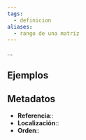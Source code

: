 ```yaml
---
tags:
  - definicion
aliases:
  - rango de una matriz
---
```

...

## Ejemplos

## Metadatos
- **Referencia**::
- **Localización**::
- **Orden**::
